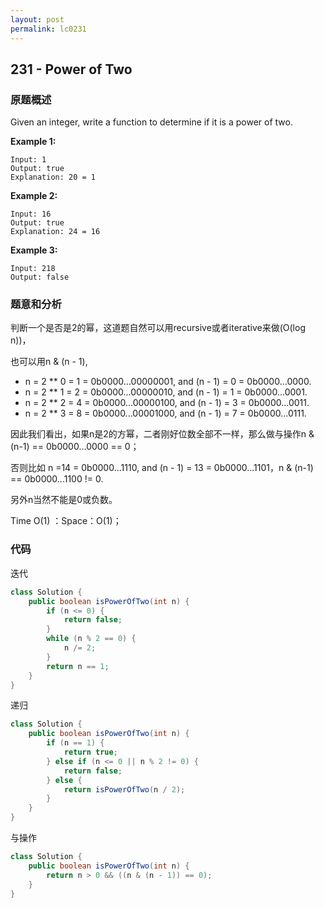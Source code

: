 ```yaml
---
layout: post
permalink: lc0231 
---
```


## 231 - Power of Two

### 原题概述

Given an integer, write a function to determine if it is a power of two.

**Example 1:**

```text
Input: 1
Output: true 
Explanation: 20 = 1
```

**Example 2:**

```text
Input: 16
Output: true
Explanation: 24 = 16
```

**Example 3:**

```text
Input: 218
Output: false
```

### 题意和分析

判断一个是否是2的幂，这道题自然可以用recursive或者iterative来做\(O\(log n\)\)，

也可以用n & \(n - 1\),

* n = 2 \*\* 0 = 1 = 0b0000...00000001, and \(n - 1\) = 0 = 0b0000...0000.
* n = 2 \*\* 1 = 2 = 0b0000...00000010, and \(n - 1\) = 1 = 0b0000...0001.
* n = 2 \*\* 2 = 4 = 0b0000...00000100, and \(n - 1\) = 3 = 0b0000...0011.
* n = 2 \*\* 3 = 8 = 0b0000...00001000, and \(n - 1\) = 7 = 0b0000...0111.

因此我们看出，如果n是2的方幂，二者刚好位数全部不一样，那么做与操作n & \(n-1\) == 0b0000...0000 == 0；

否则比如 n =14 = 0b0000...1110, and \(n - 1\) = 13 = 0b0000...1101，n & \(n-1\) == 0b0000...1100 != 0.

另外n当然不能是0或负数。

Time O\(1\) ：Space：O\(1\)；

### 代码

迭代

```java
class Solution {
    public boolean isPowerOfTwo(int n) {
        if (n <= 0) {
            return false;
        }
        while (n % 2 == 0) {
            n /= 2;
        }
        return n == 1;
    }
}
```

递归

```java
class Solution {
    public boolean isPowerOfTwo(int n) {
        if (n == 1) {
            return true;
        } else if (n <= 0 || n % 2 != 0) {
            return false;
        } else {
            return isPowerOfTwo(n / 2);
        }
    }
}
```

与操作

```java
class Solution {
    public boolean isPowerOfTwo(int n) {
        return n > 0 && ((n & (n - 1)) == 0);
    }
}
```